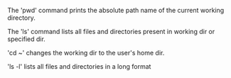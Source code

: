 The 'pwd' command prints the absolute path name of the current working directory.

The 'ls' command lists all files and directories present in working dir or specified dir.

'cd ~' changes the working dir to the user's home dir.

'ls -l' lists all files and directories in a long format
